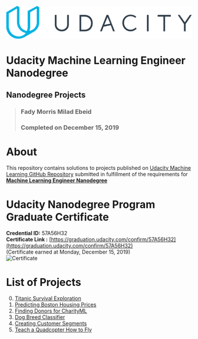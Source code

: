 ![Udacity Logo](udacity-logo.svg)

# Udacity Machine Learning Engineer Nanodegree
## Nanodegree Projects

> ### Fady Morris Milad Ebeid  
> ### Completed on December 15, 2019


# About

This repository contains solutions to projects published on [Udacity Machine Learning GitHub Repository](https://github.com/udacity/machine-learning) submitted in fulfillment of the requirements for [**Machine Learning Engineer Nanodegree**](https://www.udacity.com/course/machine-learning-engineer-nanodegree--nd009t) 


# Udacity Nanodegree Program Graduate Certificate
**Credential ID:** 57A56H32  
**Certificate Link :** [https://graduation.udacity.com/confirm/57A56H32](https://graduation.udacity.com/confirm/57A56H32)  
(Certificate earned at Monday, December 15, 2019)  
![Certificate](https://s3-us-west-2.amazonaws.com/udacity-printer/production/certificates/a010e1e1-a8f5-43e3-a352-5898b7ad1ef0.svg)

# List of Projects

0. [Titanic Survival Exploration](projects/p0_titanic_survival_exploration)
1. [Predicting Boston Housing Prices](projects/p1_boston_housing)
2. [Finding Donors for CharityML](projects/p2_finding_donors)
3. [Dog Breed Classifier](projects/p3_dog-project)
4. [Creating Customer Segments](projects/p4_customer_segments)
5. [Teach a Quadcopter How to Fly](projects/p5_RL_quadcopter-project)
